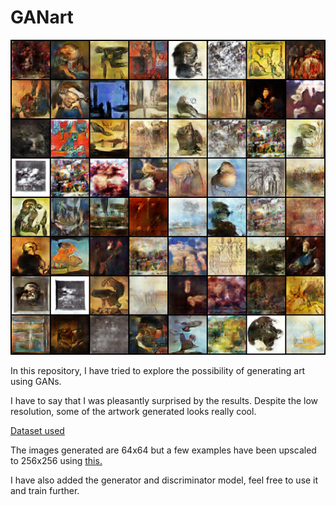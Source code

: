 # GANart

![GAN generated art](https://github.com/ParthS28/GANart/blob/master/generated/generated164.png)

In this repository, I have tried to explore the possibility of generating art using GANs.

I have to say that I was pleasantly surprised by the results. Despite the low resolution, some of the artwork generated looks really cool. 

[Dataset used](https://www.kaggle.com/ikarus777/best-artworks-of-all-time)

The images generated are 64x64 but a few examples have been upscaled to 256x256 using [this.](https://github.com/IBM/MAX-Image-Resolution-Enhancer)

I have also added the generator and discriminator model, feel free to use it and train further. 
